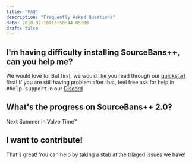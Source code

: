```yaml
---
title: "FAQ"
description: "Frequently Asked Questions"
date: 2018-02-18T13:50:44-05:00
draft: false
---
```


## I'm having difficulty installing SourceBans++, can you help me?

We would love to! But first, we would like you read through our [quickstart](/docs/quickstart) first!
If you are still having problem after that, feel free ask for help in <samp>#help-support</samp> in our [Discord](https://discord.gg/4Bhj6NU)

## What's the progress on SourceBans++ 2.0?

Next Summer in Valve Time&trade;

## I want to contribute!

That's great! You can help by taking a stab at the triaged [issues](https://github.com/sbpp/sourcebans-pp/issues) we have!
